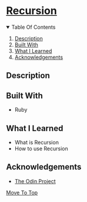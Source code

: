 
# [Recursion](https://www.theodinproject.com/paths/full-stack-ruby-on-rails/courses/ruby-programming/lessons/recursion)

<details open="open">
  <summary>Table Of Contents</summary>
  <ol>
    <li>
      <a href="#description">Description</a>
    </li>
    <li>
      <a href="#built-with">Built With</a>
    </li>
     <li>
      <a href="#what-i-learned">What I Learned</a>
    </li>
     <li>
      <a href="#acknowledgements">Acknowledgements</a>
    </li>
  </ol>
</details>

## Description
<Description> 

## Built With
* Ruby

## What I Learned
* What is Recursion
* How to use Recursion
  
## Acknowledgements
* [The Odin Project](https://theodinproject.com)

[Move To Top](#Recursion)

